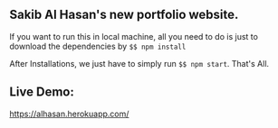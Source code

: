 ## Sakib Al Hasan's new portfolio website.

If you want to run this in local machine, all you need to do is just to download the dependencies by `$$ npm install`

After Installations, we just have to simply run `$$ npm start`. That's All.

## Live Demo:
https://alhasan.herokuapp.com/
